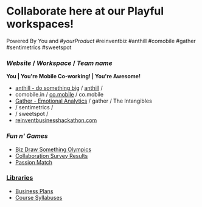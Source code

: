 # Collaborate here at our Playful workspaces!
 Powered By You and #*yourProduct*
 #reinventbiz #anthill #comobile #gather #sentimetrics #sweetspot

### *Website* / *Workspace* / *Team name*
__You | You're Mobile Co-working! | You're Awesome!__
* [anthill - do something big](http://getanthill.com) / [anthill](https://github.com/defsan/anthill) /
* comobile.in / [co.mobile](https://github.com/comobile/reinventbiz/tree/master/co.mobile) / co.mobile
* [Gather - Emotional Analytics](http://dribbble.com/shots/598371-Gather-Emotional-Analytics) / gather / The Intangibles
* / sentimetrics /
* / sweetspot /
* [reinventbusinesshackathon.com](http://reinventbusinesshackathon.com)

### *Fun n' Games*
* [Biz Draw Something Olympics](https://github.com/comobile/reinventbiz/blob/master/co.mobile/BizDrawSomethingOlympics.jpg)
* [Collaboration Survey Results](https://github.com/comobile/reinventbiz/blob/master/Collaboration_Survey_Results.png)
* [Passion Match](https://github.com/comobile/reinventbiz/wiki/Passion-Match-%23passionmatch)

### [Libraries](https://github.com/comobile/reinventbiz/wiki)
* [Business Plans](https://github.com/comobile/reinventbiz/wiki/Library-of-Business-Plans)
* [Course Syllabuses](https://github.com/comobile/reinventbiz/wiki/Library-of-Course-Syllabuses)